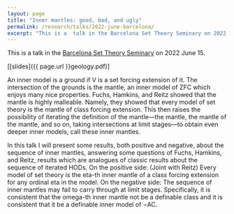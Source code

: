 ```yaml
---
layout: page
title: "Inner mantles: good, bad, and ugly"
permalink: /research/talks/2022-june-barcelona/
excerpt: "This is a  talk in the Barcelona Set Theory Seminary on 2022 June 15."
---
```


This is a  talk in the [Barcelona Set Theory Seminary](http://www.ub.edu/slb/logic_seminars.html) on 2022 June 15.

[[slides]({{ page.url }}geology.pdf)]

An inner model is a ground if V is a set forcing extension of it. The intersection of the grounds is the mantle, an inner model of ZFC which enjoys many nice properties. Fuchs, Hamkins, and Reitz showed that the mantle is highly malleable. Namely, they showed that every model of set theory is the mantle of class forcing extension. This then raises the possibility of iterating the definition of the mantle—the mantle, the mantle of the mantle, and so on, taking intersections at limit stages—to obtain even deeper inner models, call these inner mantles.

In this talk I will present some results, both positive and negative, about the sequence of inner mantles, answering some questions of Fuchs, Hamkins, and Reitz, results which are analogues of classic results about the sequence of iterated HODs. On the positive side: (Joint with Reitz) Every model of set theory is the eta-th inner mantle of a class forcing extension for any ordinal eta in the model. On the negative side: The sequence of inner mantles may fail to carry through at limit stages. Specifically, it is consistent that the omega-th inner mantle not be a definable class and it is consistent that it be a definable inner model of ¬AC.


